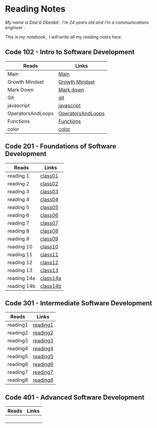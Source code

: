 # Reading Notes

*My name is Doa'a Obeidat . I'm 24 years old and i'm a communications engineer .*

  *This is my notebook , I will write all my reading notes here.*

## Code 102 - Intro to Software Development

| Reads           | Links                                                               |
| --------------  | ------------------------------------------------------------------  |
| Main            | [Main](https://doaa-1996.github.io/reading-notes/)                  |
| Growth Mindset  | [Growth Mindset](https://doaa-1996.github.io/reading-notes/read1)   |
| Mark Down       | [Mark down](https://doaa-1996.github.io/reading-notes/markdown)     |
| Git             | [git](https://doaa-1996.github.io/reading-notes/git)                |
|javascript       | [javascript](https://doaa-1996.github.io/reading-notes/javascript)  |
|OperatorsAndLoops| [OperatorsAndLoops](https://doaa-1996.github.io/reading-notes/Read5)|
|Functions        | [Functions](https://doaa-1996.github.io/reading-notes/functions)    |
| color           | [color](https://doaa-1996.github.io/reading-notes/color)            |




## Code 201 - Foundations of Software Development





| Reads          | Links                                                             |
| -------------- | ----------------------------------------------------------------- |
|  reading 1     | [class01](https://doaa-1996.github.io/reading-notes/class01)      |
|  reading 2     | [class02](https://doaa-1996.github.io/reading-notes/class02)      |
|  reading 3     | [class03](https://doaa-1996.github.io/reading-notes/class03)      |
|  reading 4     | [class04](https://doaa-1996.github.io/reading-notes/class04)      |
|  reading 5     | [class05](https://doaa-1996.github.io/reading-notes/class05)      |
|  reading 6     | [class06](https://doaa-1996.github.io/reading-notes/class06)      |
|  reading 7     | [class07](https://doaa-1996.github.io/reading-notes/class07)      |
|  reading 8     | [class08](https://doaa-1996.github.io/reading-notes/class08)      |
|  reading 9     | [class09](https://doaa-1996.github.io/reading-notes/class09)      |
|  reading 10    | [class10](https://doaa-1996.github.io/reading-notes/class10)      |
|  reading 11    | [class11](https://doaa-1996.github.io/reading-notes/class11)      |
|  reading 12    | [class12](https://doaa-1996.github.io/reading-notes/class12)      |
|  reading 13    | [class13](https://doaa-1996.github.io/reading-notes/class13)      |
|  reading 14a   | [class14a](https://doaa-1996.github.io/reading-notes/class14a)    |
|  reading 14b   | [class14b](https://doaa-1996.github.io/reading-notes/class14b)    |



## Code 301 - Intermediate Software Development

| Reads          | Links                                                          |
| -------------- | ---------------------------------------------------------------|
| reading1       | [reading1](https://doaa-1996.github.io/reading-notes/reading1) |
| reading2       | [reading2](https://doaa-1996.github.io/reading-notes/reading2) |
| reading3       | [reading3](https://doaa-1996.github.io/reading-notes/reading3) |
| reading4       | [reading4](https://doaa-1996.github.io/reading-notes/reading4) |
| reading5       | [reading5](https://doaa-1996.github.io/reading-notes/reading5) |
| reading6       | [reading6](https://doaa-1996.github.io/reading-notes/reading6) |
| reading7       | [reading7](https://doaa-1996.github.io/reading-notes/reading7) |
| reading8       | [reading8](https://doaa-1996.github.io/reading-notes/reading8) |


## Code 401 - Advanced Software Development


| Reads          | Links                                                             |
| -------------- | ----------------------------------------------------------------- |
|                | []()                                                              |
|                | []()                                                              |
|                | []()                                                              |
|                | []()                                                              |
